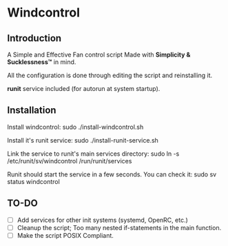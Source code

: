 # Windcontrol

## Introduction

A Simple and Effective Fan control script Made with **Simplicity &
Sucklessness™** in mind.

All the configuration is done through editing the script and reinstalling it.

**runit** service included (for autorun at system startup).

## Installation

Install windcontrol:
    sudo ./install-windcontrol.sh

Install it's runit service:
    sudo ./install-runit-service.sh

Link the service to runit's main services directory:
    sudo ln -s /etc/runit/sv/windcontrol /run/runit/services

Runit should start the service in a few seconds. You can check it:
    sudo sv status windcontrol

## TO-DO

- [ ] Add services for other init systems (systemd, OpenRC, etc.)
- [ ] Cleanup the script; Too many nested if-statements in the main function.
- [ ] Make the script POSIX Compliant.
